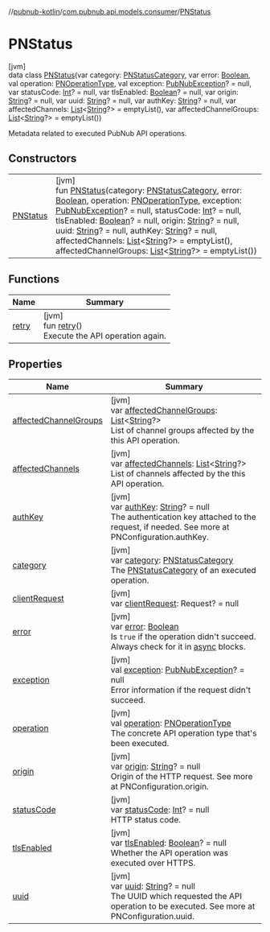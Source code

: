 //[pubnub-kotlin](../../../index.md)/[com.pubnub.api.models.consumer](../index.md)/[PNStatus](index.md)

# PNStatus

[jvm]\
data class [PNStatus](index.md)(var category: [PNStatusCategory](../../com.pubnub.api.enums/-p-n-status-category/index.md), var error: [Boolean](https://kotlinlang.org/api/latest/jvm/stdlib/kotlin/-boolean/index.html), val operation: [PNOperationType](../../com.pubnub.api.enums/-p-n-operation-type/index.md), val exception: [PubNubException](../../com.pubnub.api/-pub-nub-exception/index.md)? = null, var statusCode: [Int](https://kotlinlang.org/api/latest/jvm/stdlib/kotlin/-int/index.html)? = null, var tlsEnabled: [Boolean](https://kotlinlang.org/api/latest/jvm/stdlib/kotlin/-boolean/index.html)? = null, var origin: [String](https://kotlinlang.org/api/latest/jvm/stdlib/kotlin/-string/index.html)? = null, var uuid: [String](https://kotlinlang.org/api/latest/jvm/stdlib/kotlin/-string/index.html)? = null, var authKey: [String](https://kotlinlang.org/api/latest/jvm/stdlib/kotlin/-string/index.html)? = null, var affectedChannels: [List](https://kotlinlang.org/api/latest/jvm/stdlib/kotlin.collections/-list/index.html)&lt;[String](https://kotlinlang.org/api/latest/jvm/stdlib/kotlin/-string/index.html)?&gt; = emptyList(), var affectedChannelGroups: [List](https://kotlinlang.org/api/latest/jvm/stdlib/kotlin.collections/-list/index.html)&lt;[String](https://kotlinlang.org/api/latest/jvm/stdlib/kotlin/-string/index.html)?&gt; = emptyList())

Metadata related to executed PubNub API operations.

## Constructors

| | |
|---|---|
| [PNStatus](-p-n-status.md) | [jvm]<br>fun [PNStatus](-p-n-status.md)(category: [PNStatusCategory](../../com.pubnub.api.enums/-p-n-status-category/index.md), error: [Boolean](https://kotlinlang.org/api/latest/jvm/stdlib/kotlin/-boolean/index.html), operation: [PNOperationType](../../com.pubnub.api.enums/-p-n-operation-type/index.md), exception: [PubNubException](../../com.pubnub.api/-pub-nub-exception/index.md)? = null, statusCode: [Int](https://kotlinlang.org/api/latest/jvm/stdlib/kotlin/-int/index.html)? = null, tlsEnabled: [Boolean](https://kotlinlang.org/api/latest/jvm/stdlib/kotlin/-boolean/index.html)? = null, origin: [String](https://kotlinlang.org/api/latest/jvm/stdlib/kotlin/-string/index.html)? = null, uuid: [String](https://kotlinlang.org/api/latest/jvm/stdlib/kotlin/-string/index.html)? = null, authKey: [String](https://kotlinlang.org/api/latest/jvm/stdlib/kotlin/-string/index.html)? = null, affectedChannels: [List](https://kotlinlang.org/api/latest/jvm/stdlib/kotlin.collections/-list/index.html)&lt;[String](https://kotlinlang.org/api/latest/jvm/stdlib/kotlin/-string/index.html)?&gt; = emptyList(), affectedChannelGroups: [List](https://kotlinlang.org/api/latest/jvm/stdlib/kotlin.collections/-list/index.html)&lt;[String](https://kotlinlang.org/api/latest/jvm/stdlib/kotlin/-string/index.html)?&gt; = emptyList()) |

## Functions

| Name | Summary |
|---|---|
| [retry](retry.md) | [jvm]<br>fun [retry](retry.md)()<br>Execute the API operation again. |

## Properties

| Name | Summary |
|---|---|
| [affectedChannelGroups](affected-channel-groups.md) | [jvm]<br>var [affectedChannelGroups](affected-channel-groups.md): [List](https://kotlinlang.org/api/latest/jvm/stdlib/kotlin.collections/-list/index.html)&lt;[String](https://kotlinlang.org/api/latest/jvm/stdlib/kotlin/-string/index.html)?&gt;<br>List of channel groups affected by the this API operation. |
| [affectedChannels](affected-channels.md) | [jvm]<br>var [affectedChannels](affected-channels.md): [List](https://kotlinlang.org/api/latest/jvm/stdlib/kotlin.collections/-list/index.html)&lt;[String](https://kotlinlang.org/api/latest/jvm/stdlib/kotlin/-string/index.html)?&gt;<br>List of channels affected by the this API operation. |
| [authKey](auth-key.md) | [jvm]<br>var [authKey](auth-key.md): [String](https://kotlinlang.org/api/latest/jvm/stdlib/kotlin/-string/index.html)? = null<br>The authentication key attached to the request, if needed. See more at PNConfiguration.authKey. |
| [category](category.md) | [jvm]<br>var [category](category.md): [PNStatusCategory](../../com.pubnub.api.enums/-p-n-status-category/index.md)<br>The [PNStatusCategory](../../com.pubnub.api.enums/-p-n-status-category/index.md) of an executed operation. |
| [clientRequest](client-request.md) | [jvm]<br>var [clientRequest](client-request.md): Request? = null |
| [error](error.md) | [jvm]<br>var [error](error.md): [Boolean](https://kotlinlang.org/api/latest/jvm/stdlib/kotlin/-boolean/index.html)<br>Is `true` if the operation didn't succeed. Always check for it in [async](../../com.pubnub.api/-endpoint/async.md) blocks. |
| [exception](exception.md) | [jvm]<br>val [exception](exception.md): [PubNubException](../../com.pubnub.api/-pub-nub-exception/index.md)? = null<br>Error information if the request didn't succeed. |
| [operation](operation.md) | [jvm]<br>val [operation](operation.md): [PNOperationType](../../com.pubnub.api.enums/-p-n-operation-type/index.md)<br>The concrete API operation type that's been executed. |
| [origin](origin.md) | [jvm]<br>var [origin](origin.md): [String](https://kotlinlang.org/api/latest/jvm/stdlib/kotlin/-string/index.html)? = null<br>Origin of the HTTP request. See more at PNConfiguration.origin. |
| [statusCode](status-code.md) | [jvm]<br>var [statusCode](status-code.md): [Int](https://kotlinlang.org/api/latest/jvm/stdlib/kotlin/-int/index.html)? = null<br>HTTP status code. |
| [tlsEnabled](tls-enabled.md) | [jvm]<br>var [tlsEnabled](tls-enabled.md): [Boolean](https://kotlinlang.org/api/latest/jvm/stdlib/kotlin/-boolean/index.html)? = null<br>Whether the API operation was executed over HTTPS. |
| [uuid](uuid.md) | [jvm]<br>var [uuid](uuid.md): [String](https://kotlinlang.org/api/latest/jvm/stdlib/kotlin/-string/index.html)? = null<br>The UUID which requested the API operation to be executed. See more at PNConfiguration.uuid. |
